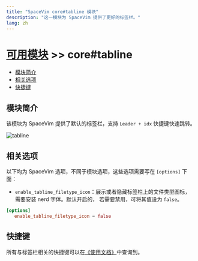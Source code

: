 ```yaml
---
title: "SpaceVim core#tabline 模块"
description: "这一模块为 SpaceVim 提供了更好的标签栏。"
lang: zh
---
```


# [可用模块](../) >> core#tabline

<!-- vim-markdown-toc GFM -->

- [模块简介](#模块简介)
- [相关选项](#相关选项)
- [快捷键](#快捷键)

<!-- vim-markdown-toc -->

## 模块简介

该模块为 SpaceVim 提供了默认的标签栏，支持 `Leader + idx` 快捷键快速跳转。

![tabline](https://user-images.githubusercontent.com/13142418/45297568-66113580-b538-11e8-9e10-f1b00165d870.png)

## 相关选项

以下均为 SpaceVim 选项，不同于模块选项，这些选项需要写在 `[options]` 下面：

- `enable_tabline_filetype_icon`：展示或者隐藏标签栏上的文件类型图标，需要安装 nerd 字体。默认开启的，
若需要禁用，可将其值设为 `false`。

```toml
[options]
   enable_tabline_filetype_icon = false
```

## 快捷键

所有与标签栏相关的快捷键可以在[《使用文档》](../../../documentation/#标签栏)中查询到。
